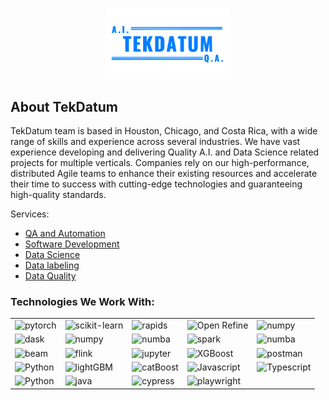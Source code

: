 <a name="readme-top"></a>

<!-- PROJECT LOGO -->
<br />
<div align="center">
  <a href="https://tekdatum.com/">
    <img src="./images/tekDatum.png" alt="Logo" width="200" height="auto">
  </a>
</div>

<!-- ABOUT THE PROJECT -->

## About TekDatum

TekDatum team is based in Houston, Chicago, and Costa Rica, with a wide range of skills and experience across several industries. We have vast experience developing and delivering Quality A.I. and Data Science related projects for multiple verticals. Companies rely on our high-performance, distributed Agile teams to enhance their existing resources and accelerate their time to success with cutting-edge technologies and guaranteeing high-quality standards.

Services:

- [QA and Automation](https://tekdatum.com/services/qa_automation)
- [Software Development](https://tekdatum.com/services/software_dev)
- [Data Science](https://tekdatum.com/services/data_science)
- [Data labeling](https://tekdatum.com/services/data_labeling)
- [Data Quality](https://tekdatum.com/services/data_quality)

### Technologies We Work With:

<div align="center">
    <table>
    <tr>
        <td><img src="https://tekdatum.com/images/tools/pytorch_56.png" alt="pytorch"></td>
        <td><img src="https://tekdatum.com/images/tools/scikit-learn_56.png" alt="scikit-learn"></td>
        <td><img src="https://tekdatum.com/images/tools/rapids_56.png" alt="rapids"></td>
        <td><img src="https://tekdatum.com/images/tools/openrefine_56.png" alt="Open Refine"></td>
        <td><img src="https://tekdatum.com/images/tools/numpy_56.png" alt="numpy"></td>
    </tr>
    <tr>
        <td><img src="https://tekdatum.com/images/tools/dask_56.png" alt="dask"></td>
        <td><img src="https://tekdatum.com/images/tools/numpy_56.png" alt="numpy"></td>
        <td><img src="https://tekdatum.com/images/tools/numba_56.png" alt="numba"></td>
        <td><img src="https://tekdatum.com/images/tools/spark_56.png" alt="spark"></td>
        <td><img src="https://tekdatum.com/images/tools/numba_56.png" alt="numba"></td>
    <tr>
        <td><img src="https://tekdatum.com/images/tools/beam_56.png" alt="beam"></td>
        <td><img src="https://tekdatum.com/images/tools/flink_56.png" alt="flink"></td>
        <td><img src="https://tekdatum.com/images/tools/jupyter_56.png" alt="jupyter"></td>
        <td><img src="https://tekdatum.com/images/tools/XGBoost_56.png" alt="XGBoost"></td>
        <td><img src="https://tekdatum.com/images/tools/postman_56.png" alt="postman"></td>
    </tr>
    </tr>
    <tr>
        <td><img src="https://tekdatum.com/images/tools/lightGBM_56.png" alt="Python"></td>
        <td><img src="https://tekdatum.com/images/tools/optuna_56.png" alt="lightGBM"></td>
        <td><img src="https://tekdatum.com/images/tools/catBoost_56.png" alt="catBoost"></td>
        <td><img src="https://tekdatum.com/images/tools/js_56.png" alt="Javascript"></td>
        <td><img src="https://tekdatum.com/images/tools/ts_56.png" alt="Typescript"></td>
    </tr>
    <tr>
        <td><img src="https://tekdatum.com/images/tools/python_56.png" alt="Python"></td>
        <td><img src="https://tekdatum.com/images/tools/java_56.png" alt="java"></td>
        <td><img src="https://tekdatum.com/images/tools/cypress_56.png" alt="cypress"></td>
        <td><img src="https://tekdatum.com/images/tools/playwright_56.png" alt="playwright"></td>
        <td><img src="https://tekdatum.com/images/tools/selenium_56.png" alt=""></td>
    </table>
</div>

